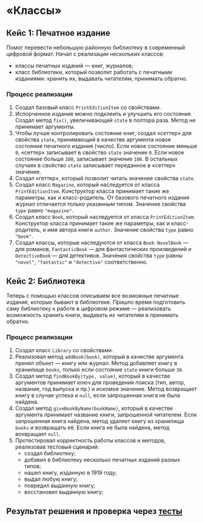 # «Классы»

## Кейс 1: Печатное издание
Помог перевести небольшую районную библиотеку в современный цифровой формат. Начал с реализации нескольких классов: 
- классы печатных изданий — книг, журналов;
- класс библиотеки, который позволит работать с печатными изданиями: хранить их, выдавать читателям, принимать обратно.

### Процесс реализации
1. Создал базовый класс `PrintEditionItem` со свойствами.
2. Испорченное издание можно подклеить и улучшить его состояние. Создал метод `fix()`, увеличивающий `state` в полтора раза. Метод не принимает аргументы.
3. Чтобы лучше контролировать состояние книг, создал «сеттер» для свойства `state`, принимающий в качестве аргумента новое состояние печатного издания (число).
   Если новое состояние меньше `0`, «сеттер» записывает в свойство `state` значение `0`. Если новое состояние больше `100`, записывает значение `100`. В остальных случаях в свойство `state` записывает переданное в «сеттер» значение.
4. Создал «геттер», который позволит читать значение свойства `state`.
5. Создал класс `Magazine`, который наследуется от класса `PrintEditionItem`. Конструктор класса принимает такие же параметры, как и класс-родитель. От базового печатного издания журнал отличается только указанным типом. Значение свойства `type` равно `"magazine"`.
6. Создал класс `Book`, который наследуется от класса `PrintEditionItem`. Конструктор класса принимает такие же параметры, как и класс-родитель, и имя автора книги `author`. Значение свойства `type` равно `"book"`.
7. Создал классы, которые наследуются от класса `Book`: `NovelBook` — для романов, `FantasticBook` — для фантастических произведений и `DetectiveBook` — для детективов. Значения свойства `type` равны `"novel"`, `"fantastic"` и `"detective"` соответственно.

## Кейс 2: Библиотека
Теперь с помощью классов описываем все возможные печатные издания, которые бывают в библиотеке. Пришло время подготовить саму библиотеку к работе в цифровом режиме — реализовать возможность хранить книги, выдавать их читателям и принимать обратно.

### Процесс реализации
1. Создал класс `Library` со свойствами.
2. Реализовал метод `addBook(book)`, который в качестве аргумента принял объект — книгу или журнал. Метод добавляет книгу в хранилище `books`, только если состояние `state` книги больше `30`.
3. Создал метод `findBookBy(type, value)`, который в качестве аргументов принимает ключ для проведения поиска (тип, автор, название, год выпуска и пр.) и искомое значение. Метод возвращает книгу в случае успеха и `null`, если запрошенная книга не была найдена.
4. Создал метод `giveBookByName(bookName)`, который в качестве аргумента принимает название книги, запрошенной читателем. Если запрошенная книга найдена, метод удаляет книгу из хранилища `books` и возвращать её. Если книга не была найдена, метод вохвращает `null`.
5. Протестировал корректность работы классов и методов, реализовав тестовый сценарий:
   - создал библиотеку;
   - добавил в библиотеку несколько печатных изданий разных типов;
   - нашел книгу, изданную в 1919 году;
   - выдал любую книгу;
   - повредил выданную книгу;
   - восстановил выданную книгу;


## Результат решения и проверка через [тесты](https://maximbestintheworld.github.io/bjs-2-homeworks/5.classes/)
